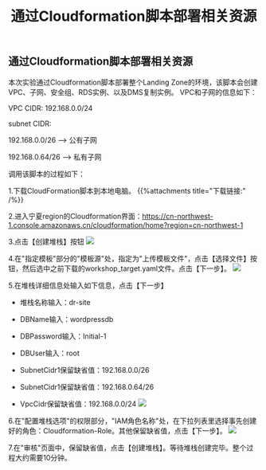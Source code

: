 ﻿---
title: "通过Cloudformation脚本部署相关资源"
chapter: false
weight: 31
---

## 通过Cloudformation脚本部署相关资源

本次实验通过Cloudformation脚本部署整个Landing Zone的环境，该脚本会创建VPC、子网、安全组、RDS实例、以及DMS复制实例。
VPC和子网的信息如下：

VPC CIDR: 192.168.0.0/24

subnet CIDR: 

192.168.0.0/26   -->   公有子网

192.168.0.64/26  -->   私有子网

调用该脚本的过程如下：

1.下载CloudFormation脚本到本地电脑。
{{%attachments title="下载链接:" /%}}

2.进入宁夏region的Cloudformation界面：https://cn-northwest-1.console.amazonaws.cn/cloudformation/home?region=cn-northwest-1

3.点击【创建堆栈】按钮
![](/images/LandingZoneOfDRSite/CreateStack.png)

4.在"指定模板"部分的"模板源"处，指定为"上传模板文件"，点击【选择文件】按钮，然后选中之前下载的workshop_target.yaml文件。点击【下一步】。
![](/images/LandingZoneOfDRSite/createStackStep1.png)

5.在堆栈详细信息处输入如下信息，点击【下一步】

* 堆栈名称输入：dr-site

* DBName输入：wordpressdb

* DBPassword输入：Initial-1

* DBUser输入：root

* SubnetCidr1保留缺省值：192.168.0.0/26

* SubnetCidr1保留缺省值：192.168.0.64/26

* VpcCidr保留缺省值：192.168.0.0/24
![](/images/LandingZoneOfDRSite/createStackStep2.png)

6.在"配置堆栈选项"的权限部分，"IAM角色名称"处，在下拉列表里选择事先创建好的角色：Cloudformation-Role。其他保留缺省值，点击【下一步】。
![](/images/LandingZoneOfDRSite/createStackStep3.png)

7.在"审核"页面中，保留缺省值，点击【创建堆栈】。等待堆栈创建完毕。整个过程大约需要10分钟。

